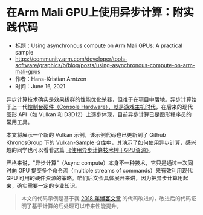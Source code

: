 # 在Arm Mali GPU上使用异步计算：附实践代码

- 标题：Using asynchronous compute on Arm Mali GPUs: A practical sample
- https://community.arm.com/developer/tools-software/graphics/b/blog/posts/using-asynchronous-compute-on-arm-mali-gpus
- 作者：Hans-Kristian Arntzen
- 时间：June 16, 2021

异步计算技术确实是效果拔群的性能优化杀器，但难于在项目中落地。异步计算始于上一代[控制台硬件（Console Hardware），就是游戏主机时代](https://www.retroreversing.com/hardware/consoles)，在后来的现代图形 API（如 Vulkan 和 D3D12）上逐步体现，目前异步计算已是图形程序员的常用工具。

本文将展示一个新的 Vulkan 示例，该示例代码也已更新到了 Github KhronosGroup 下的 [Vulkan-Sample](https://github.com/KhronosGroup/Vulkan-Samples) 仓库中，其演示了如何使用异步计算，感兴趣的同学也可以看看这篇 [《使用异步计算技术榨干GPU资源》](https://github.com/KhronosGroup/Vulkan-Samples/blob/master/samples/performance/async_compute/async_compute_tutorial.md)。

严格来说，"异步计算"（Async compute）本身不一种技术，它只是通过一次同时向 GPU 提交多个命令流（multiple streams of commands）来有效利用现代 GPU 可用的硬件资源的策略。咱们后文会具体展开来讲，因为把异步计算用起来，确实需要一定的专业知识。

> 本文的代码示例是基于我 [2018 年博客文章](https://community.arm.com/developer/tools-software/graphics/b/blog/posts/using-compute-post-processing-in-vulkan-on-mali) 的代码改进的，改进后的代码证明了基于计算的后处理可以带来性能提升。
